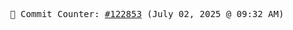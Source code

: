 <p align="center">
    <samp>
        📮 Commit Counter: <a href="https://github.com/Javascript-void0/Javascript-void0/commits/main">#122853</a> (July 02, 2025 @ 09:32 AM)
    </samp>
</p>